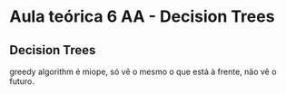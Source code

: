 # Aula teórica 6 AA - Decision Trees

## Decision Trees

greedy algorithm é miope, só vê o mesmo o que está à frente, não vê o futuro.
